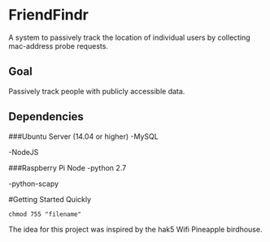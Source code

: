 # FriendFindr
A system to passively track the location of individual users by collecting mac-address probe requests.
## Goal
Passively track people with publicly accessible data.

## Dependencies

###Ubuntu Server (14.04 or higher)
-MySQL

-NodeJS

###Raspberry Pi Node
-python 2.7

-python-scapy

#Getting Started Quickly

`chmod 755 "filename"`

The idea for this project was inspired by the hak5 Wifi Pineapple birdhouse.
